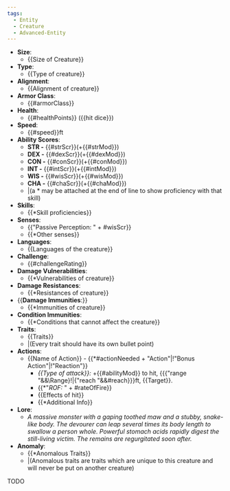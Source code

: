 ```yaml
---
tags:
  - Entity
  - Creature
  - Advanced-Entity
---
```

- **Size**:
	- {{Size of Creature}}
- **Type**:
	- {{Type of creature}}
- **Alignment**:
	- {{Alignment of creature}}
- **Armor Class**:
	- {{#armorClass}}
- **Health**:
	- {{#healthPoints}} ({{hit dice}})
- **Speed**:
	- {{#speed}}ft
- **Ability Scores**:
	- **STR -** {{#strScr}}(+{{#strMod}})
	- **DEX -** {{#dexScr}}(+{{#dexMod}})
	- **CON -** {{#conScr}}(+{{#conMod}})
	- **INT -** {{#intScr}}(+{{#intMod}})
	- **WIS -** {{#wisScr}}(+{{#wisMod}})
	- **CHA -** {{#chaScr}}(+{{#chaMod}})
	-  |(a \* may be attached at the end of line to show proficiency with that skill)
- **Skills**:
	- {{\*Skill proficiencies}}
- **Senses**:
	- {{"Passive Perception: " + \#wisScr}}
	- {{\*Other senses}}
- **Languages**:
	- {{Languages of the creature}}
- **Challenge**:
	- {{#challengeRating}}
- **Damage Vulnerabilities**:
	- {{\*Vulnerabilities of creature}}
- **Damage Resistances**:
	- {{\*Resistances of creature}}
- {{**Damage Immunities**:}}
	- {{\*Immunities of creature}}
- **Condition Immunities**:
	- {{\*Conditions that cannot affect the creature}}
- **Traits**:
	- {{Traits}}
	- |(Every trait should have its own bullet point)
- **Actions**:
	- {{Name of Action}} - {{\*#actionNeeded + "Action"|!"Bonus Action"|!"Reaction"}}
		- *{{Type of attack}}:* +{{#abilityMod}} to hit,  {{{"range "&&\Range}!|{"reach "&&\#reach}}}ft, {{Target}}.
		- {{\*"*ROF:* " + \#rateOfFire}}
		- {{Effects of hit}}
		- {{\*Additional Info}}
- **Lore**:
	- *A massive monster with a gaping toothed maw and a stubby, snake-like body. The devourer can leap several times its body length to swallow a person whole. Powerful stomach acids rapidly digest the still-living victim. The remains are regurgitated soon after.*
- **Anomaly**:
	- {{\*Anomalous Traits}}
	- |(Anomalous traits are traits which are unique to this creature and will never be put on another creature)

TODO